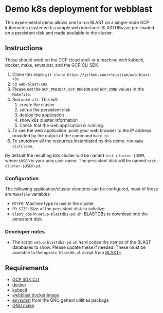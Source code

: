 # Demo k8s deployment for webblast

This experimental demo allows one to run BLAST on a single-node GCP kubernetes cluster with a simple web
interface. BLASTDBs are pre-loaded on a persistent disk and made available to
the cluster.

## Instructions

These should work on the GCP cloud shell or a machine with kubectl, docker,
make, envsubst, and the GCP CLI SDK.

1. Clone this repo: `git clone https://github.com/christiam/web-blast-k8s`
1. `cd web-blast-k8s`
1.  Please set the `GCP_PROJECT`, `GCP_REGION` and `GCP_ZONE` values in the
`Makefile`.
1. Run `make all`. This will
   1. create the cluster
   1. set up the persistent disk
   1. deploy the application
   1. show k8s cluster information
   1. Check that the web application is running.
1. To see the web application, point your web browser to the IP address provided
by the output of the command `make ip`.
1. To shutdown all the resources instantiated by this demo, run `make distclean`.

By default the resulting k8s cluster will be named `test-cluster-$USER`, where `$USER` is
your unix user name. The persistent disk will be named `test-cluster-$USER-pd`.

### Configuration

The following application/cluster elements can be configured, most of these are `Makefile` variables:

* `MTYPE`: Machine type to use in the cluster.
* `PD_SIZE`: Size of the persistent disk to initialize.
* `blast_dbs` in `setup-blastdbs-pd.sh`: BLASTDBs to download into the
  persistent disk.

### Developer notes

* The script `setup-blastdbs-pd.sh` hard codes the names of the BLAST
  databases to show. Please update these if needed. These must be available to
  the `update_blastdb.pl` script from
  [BLAST+](https://blast.ncbi.nlm.nih.gov/Blast.cgi?PAGE_TYPE=BlastDocs&DOC_TYPE=Download).

## Requirements

* [GCP SDK CLI](https://cloud.google.com/sdk)
* [docker](https://docs.docker.com/install/)
* [kubectl](https://kubernetes.io/docs/tasks/tools/install-kubectl/)
* [webblast docker image](https://hub.docker.com/repository/docker/christiam/webblast)
* [envsubst](https://www.gnu.org/software/gettext/manual/html_node/envsubst-Invocation.html) from the GNU gettext utilities package
* [GNU make](https://www.gnu.org/software/make/)
